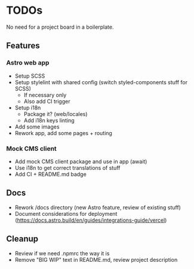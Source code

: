 # TODOs

No need for a project board in a boilerplate.

## Features

### Astro web app

- Setup SCSS
- Setup stylelint with shared config (switch styled-components stuff for SCSS)
  - If necessary only
  - Also add CI trigger
- Setup i18n
  - Package it? (web/locales)
  - Add i18n keys linting
- Add some images
- Rework app, add some pages + routing

### Mock CMS client

- Add mock CMS client package and use in app (await)
- Use i18n to get correct translations of stuff
- Add CI + README.md badge

## Docs

- Rework /docs directory (new Astro feature, review of existing stuff)
- Document considerations for deployment (https://docs.astro.build/en/guides/integrations-guide/vercel)

## Cleanup

- Review if we need .npmrc the way it is
- Remove "BIG WIP" text in README.md, review project description
